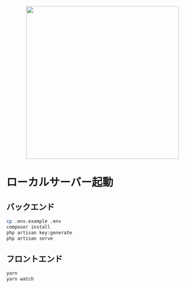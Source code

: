 <p align="center"><img src="https://res.cloudinary.com/dtfbvvkyp/image/upload/v1566331377/laravel-logolockup-cmyk-red.svg" width="400"></p>

# ローカルサーバー起動

## バックエンド

```zsh
cp .env.example .env
composer install
php artisan key:generate
php artisan serve
```

## フロントエンド

```zsh
yarn
yarn watch
```
